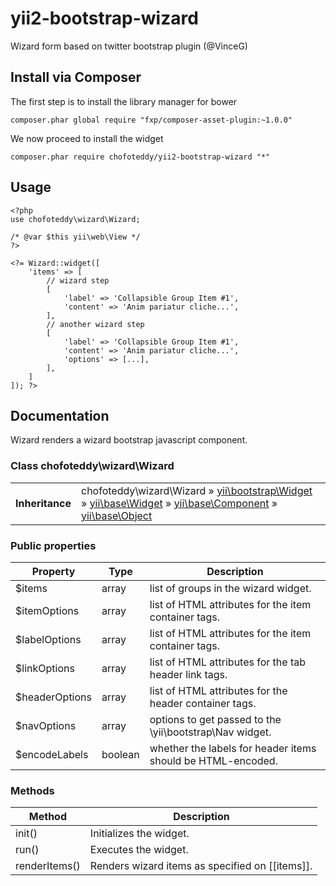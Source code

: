 # yii2-bootstrap-wizard
Wizard form based on twitter bootstrap plugin (@VinceG)

## Install via Composer

The first step is to install the library manager for bower

```
composer.phar global require "fxp/composer-asset-plugin:~1.0.0"
```

We now proceed to install the widget

```
composer.phar require chofoteddy/yii2-bootstrap-wizard "*"
```


## Usage

```
<?php
use chofoteddy\wizard\Wizard;

/* @var $this yii\web\View */
?>

<?= Wizard::widget([
    'items' => [
        // wizard step
        [
            'label' => 'Collapsible Group Item #1',
            'content' => 'Anim pariatur cliche...',
        ],
        // another wizard step
        [
            'label' => 'Collapsible Group Item #1',
            'content' => 'Anim pariatur cliche...',
            'options' => [...],
        ],
    ]
]); ?>
```

## Documentation

Wizard renders a wizard bootstrap javascript component.

### Class chofoteddy\wizard\Wizard
| | |
|-|-|
| **Inheritance**     | chofoteddy\wizard\Wizard » [yii\bootstrap\Widget](http://www.yiiframework.com/doc-2.0/yii-bootstrap-widget.html) » [yii\base\Widget](http://www.yiiframework.com/doc-2.0/yii-base-widget.html) » [yii\base\Component](http://www.yiiframework.com/doc-2.0/yii-base-component.html) » [yii\base\Object](http://www.yiiframework.com/doc-2.0/yii-base-object.html) |

### Public properties

| Property        | Type    | Description                                                   |
|-----------------|---------|---------------------------------------------------------------|
| $items          | array   | list of groups in the wizard widget.                          |
| $itemOptions    | array   | list of HTML attributes for the item container tags.          |
| $labelOptions   | array   | list of HTML attributes for the item container tags.          |
| $linkOptions    | array   | list of HTML attributes for the tab header link tags.         |
| $headerOptions  | array   | list of HTML attributes for the header container tags.        |
| $navOptions     | array   | options to get passed to the \yii\bootstrap\Nav widget.       |
| $encodeLabels   | boolean | whether the labels for header items should be HTML-encoded.   |

### Methods

| Method          | Description                                         |
|-----------------|-----------------------------------------------------|
| init()          | Initializes the widget.                             |
| run()           | Executes the widget.                                |
| renderItems()   | Renders wizard items as specified on [[items]].     |
